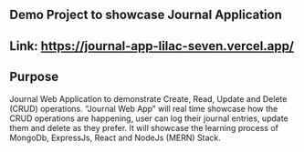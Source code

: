 ## Demo Project to showcase Journal Application

## Link: https://journal-app-lilac-seven.vercel.app/

## Purpose

Journal Web Application to demonstrate Create, Read, Update and Delete (CRUD) operations. “Journal Web App” will real time showcase how the CRUD operations are happening, user can log their journal entries, update them and delete as they prefer. It will showcase the learning process of MongoDb, ExpressJs, React and NodeJs (MERN) Stack.
